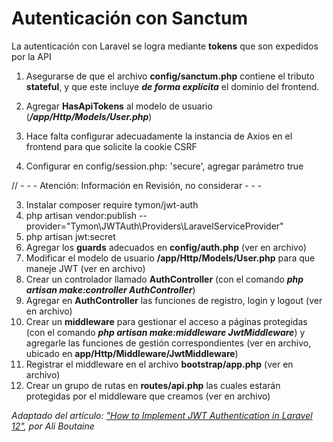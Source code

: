 # Autenticación con Sanctum

La autenticación con Laravel se logra mediante **tokens** que son expedidos por la API

1. Asegurarse de que el archivo **config/sanctum.php** contiene el tributo **stateful**, y que este incluye ***de forma explícita*** el dominio del frontend.
2. Agregar **HasApiTokens** al modelo de usuario (***/app/Http/Models/User.php***)

3. Hace falta configurar adecuadamente la instancia de Axios en el frontend para que solicite la cookie CSRF
4. Configurar en config/session.php:
    'secure', agregar parámetro true
    


// - - - Atención: Información en Revisión, no considerar - - -

3. Instalar composer require tymon/jwt-auth
4. php artisan vendor:publish --provider="Tymon\JWTAuth\Providers\LaravelServiceProvider"
5. php artisan jwt:secret
6. Agregar los **guards** adecuados en **config/auth.php** (ver en archivo)
7. Modificar el modelo de usuario **/app/Http/Models/User.php** para que maneje JWT (ver en archivo) 
8. Crear un controlador llamado **AuthController** (con el comando ***php artisan make:controller AuthController***)
9. Agregar en **AuthController** las funciones de registro, login y logout (ver en archivo)
10. Crear un **middleware** para gestionar el acceso a páginas protegidas (con el comando ***php artisan make:middleware JwtMiddleware***) y agregarle las funciones de gestión correspondientes (ver en archivo, ubicado en **app/Http/Middleware/JwtMiddleware**)
11. Registrar el middleware en el archivo **bootstrap/app.php** (ver en archivo)
12. Crear un grupo de rutas en **routes/api.php** las cuales estarán protegidas por el middleware que creamos (ver en archivo)


*Adaptado del artículo: ["How to Implement JWT Authentication in Laravel 12"](https://medium.com/@aliboutaine/how-to-implement-jwt-authentication-in-laravel-12-1e2ae878d5dc), por Ali Boutaine*
